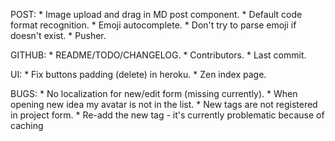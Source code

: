 POST:
    * Image upload and drag in MD post component.
    * Default code format recognition.
    * Emoji autocomplete.
    * Don't try to parse emoji if doesn't exist.
    * Pusher.

GITHUB:
    * README/TODO/CHANGELOG.
    * Contributors.
    * Last commit.

UI:
    * Fix buttons padding (delete) in heroku.
    * Zen index page.

BUGS:
    * No localization for new/edit form (missing currently).
    * When opening new idea my avatar is not in the list.
    * New tags are not registered in project form.
    * Re-add the new tag - it's currently problematic because of caching

